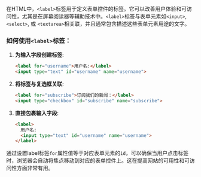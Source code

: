 
在HTML中，`<label>`标签用于定义表单控件的标签。它可以改善用户体验和可访问性，尤其是在屏幕阅读器等辅助技术中。`<label>`标签与表单元素如`<input>`, `<select>`, 或 `<textarea>`相关联，并且通常包含描述这些表单元素用途的文字。

### 如何使用`<label>`标签：
1. **为输入字段创建标签**:
   ```html
   <label for="username">用户名:</label>
   <input type="text" id="username" name="username">
   ```

2. **将标签与复选框关联**:
   ```html
   <label for="subscribe">订阅我们的新闻：</label>
   <input type="checkbox" id="subscribe" name="subscribe">
   ```

3. **直接包裹输入字段**:
   ```html
   <label>
     用户名:
     <input type="text" id="username" name="username">
   </label>
   ```

通过设置label标签`for`属性值等于对应表单元素的`id`，可以确保当用户点击标签时，浏览器会自动将焦点移动到对应的表单控件上。这在提高网站的可用性和可访问性方面非常有用。
